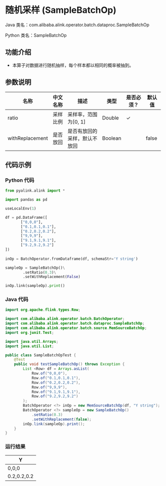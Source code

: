 # 随机采样 (SampleBatchOp)
Java 类名：com.alibaba.alink.operator.batch.dataproc.SampleBatchOp

Python 类名：SampleBatchOp


## 功能介绍

- 本算子对数据进行随机抽样，每个样本都以相同的概率被抽到。



## 参数说明

| 名称 | 中文名称 | 描述 | 类型 | 是否必须？ | 默认值 |
| --- | --- | --- | --- | --- | --- |
| ratio | 采样比例 | 采样率，范围为[0, 1] | Double | ✓ |  |
| withReplacement | 是否放回 | 是否有放回的采样，默认不放回 | Boolean |  | false |



## 代码示例
### Python 代码
```python
from pyalink.alink import *

import pandas as pd

useLocalEnv(1)

df = pd.DataFrame([
       ["0,0,0"],
       ["0.1,0.1,0.1"],
       ["0.2,0.2,0.2"],
       ["9,9,9"],
       ["9.1,9.1,9.1"],
       ["9.2,9.2,9.2"]
])
     
inOp = BatchOperator.fromDataframe(df, schemaStr='Y string')

sampleOp = SampleBatchOp()\
        .setRatio(0.3)\
        .setWithReplacement(False)

inOp.link(sampleOp).print()
```
### Java 代码
```java
import org.apache.flink.types.Row;

import com.alibaba.alink.operator.batch.BatchOperator;
import com.alibaba.alink.operator.batch.dataproc.SampleBatchOp;
import com.alibaba.alink.operator.batch.source.MemSourceBatchOp;
import org.junit.Test;

import java.util.Arrays;
import java.util.List;

public class SampleBatchOpTest {
	@Test
	public void testSampleBatchOp() throws Exception {
		List <Row> df = Arrays.asList(
			Row.of("0,0,0"),
			Row.of("0.1,0.1,0.1"),
			Row.of("0.2,0.2,0.2"),
			Row.of("9,9,9"),
			Row.of("9.1,9.1,9.1"),
			Row.of("9.2,9.2,9.2")
		);
		BatchOperator <?> inOp = new MemSourceBatchOp(df, "Y string");
		BatchOperator <?> sampleOp = new SampleBatchOp()
			.setRatio(0.3)
			.setWithReplacement(false);
		inOp.link(sampleOp).print();
	}
}
```
### 运行结果

|Y|
|---|
|0,0,0|
|0.2,0.2,0.2|



